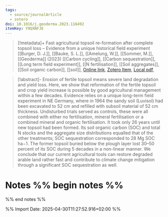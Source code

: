 ```yaml
---
tags:
  - source/journalArticle
  - zotero
doi: 10.1016/j.geoderma.2023.116492
itemKey: Y9QXNFJE
---
```

>[!metadata]+
> Fast agricultural topsoil re-formation after complete topsoil loss – Evidence from a unique historical field experiment
> [[Burger, D. J.]], [[Bauke, S. L.]], [[Amelung, W.]], [[Sommer, M.]], 
> [[Geoderma]] (2023)
> [[Carbon cycling]], [[Carbon sequestration]], [[Long term field experiment]], [[N fertilisation]], [[Soil aggregates]], [[Soil organic carbon]], [[soil]], 
> [Online link](https://www.sciencedirect.com/science/article/pii/S0016706123001696), [Zotero Item](zotero://select/library/items/Y9QXNFJE), [Local pdf](file://C:/Users/aburg/Documents/references/zotero/storage/I83N9MZL/Burger2023_Fastagriculturala.pdf), 

>[!abstract]-
>Erosion of fertile topsoil means severe land degradation and yield loss. Here, we show that reformation of the fertile topsoil and crop yield increase is possible by good agricultural management within a few decades. Evidence relies on a unique long-term field experiment in NE Germany, where in 1964 the sandy soil (Luvisol) had been excavated to 52 cm and refilled with subsoil material of 52 cm thickness. Undisturbed trials served as controls, these were all combined with either no fertilisation, mineral fertilisation or a combined mineral and organic fertilisation. It took only 26 years until new topsoil had been formed. Its soil organic carbon (SOC) and total N stocks and the aggregate size distributions equalled that of the other treatments; SOC sequestration corresponded to 28 Mg SOC ha−1. The former topsoil buried below the plough layer lost 30–50 percent of its SOC during 5 decades in a non-linear manner. We conclude that our current agricultural tools can restore degraded arable land rather fast and contribute to climate change mitigation through a significant SOC sequestration as well.

# Notes %% begin notes %%

%% end notes %%




%% Import Date: 2025-04-30T11:27:52.916+02:00 %%
